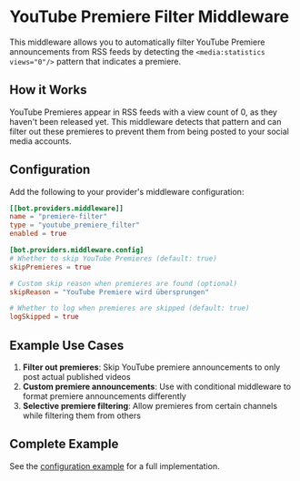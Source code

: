 # YouTube Premiere Filter Middleware

This middleware allows you to automatically filter YouTube Premiere announcements from RSS feeds by detecting the `<media:statistics views="0"/>` pattern that indicates a premiere.

## How it Works

YouTube Premieres appear in RSS feeds with a view count of 0, as they haven't been released yet. This middleware detects that pattern and can filter out these premieres to prevent them from being posted to your social media accounts.

## Configuration

Add the following to your provider's middleware configuration:

```toml
[[bot.providers.middleware]]
name = "premiere-filter"
type = "youtube_premiere_filter"
enabled = true

[bot.providers.middleware.config]
# Whether to skip YouTube Premieres (default: true)
skipPremieres = true

# Custom skip reason when premieres are found (optional)
skipReason = "YouTube Premiere wird übersprungen"

# Whether to log when premieres are skipped (default: true)
logSkipped = true
```

## Example Use Cases

1. **Filter out premieres**: Skip YouTube premiere announcements to only post actual published videos
2. **Custom premiere announcements**: Use with conditional middleware to format premiere announcements differently
3. **Selective premiere filtering**: Allow premieres from certain channels while filtering them from others

## Complete Example

See the [configuration example](../examples/configuration/config.youtube-premiere-filter.example.toml) for a full implementation.